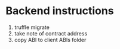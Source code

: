 # Backend instructions
1. truffle migrate
2. take note of contract address
3. copy ABI to client ABIs folder
